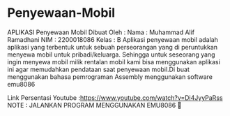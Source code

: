 # Penyewaan-Mobil
APLIKASI Penyewaan Mobil
Dibuat Oleh :
Nama : Muhammad Alif Ramadhani
NIM : 2200018086
Kelas : B
Aplikasi penyewaan mobil adalah aplikasi yang terbentuk untuk sebuah perseorangan yang di peruntukkan menyewa mobil untuk pribadi/keluarga. Sehingga untuk seseorang yang ingin menyewa mobil milik rentalan mobil kami bisa menggunakan aplikasi ini agar memudahkan pendataan saat penyewaan mobil.Di buat  menggunakan bahasa pemrograman Assembly menggunakan software emu8086

Link Persentasi Youtube :https://www.youtube.com/watch?v=Di4JyyPaRss
NOTE : JALANKAN PROGRAM MENGGUNAKAN EMU8086 🙏
